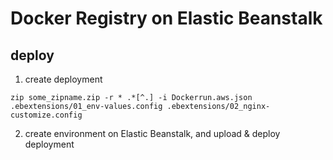 # Docker Registry on Elastic Beanstalk

## deploy

1. create deployment

```
zip some_zipname.zip -r * .*[^.] -i Dockerrun.aws.json .ebextensions/01_env-values.config .ebextensions/02_nginx-customize.config
```

2. create environment on Elastic Beanstalk, and upload & deploy deployment
